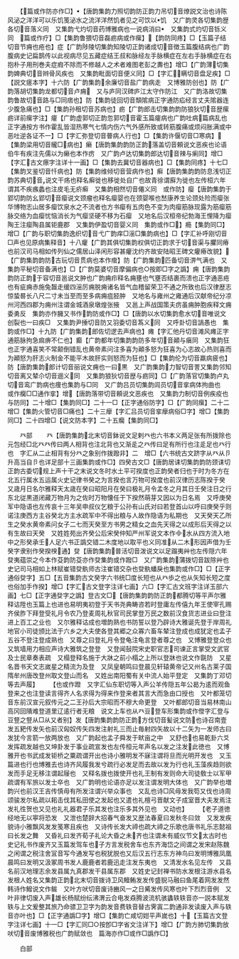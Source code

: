 <!-- { "loadSidebar": true } -->
　　【篇或作防亦作□】【唐韵集韵力照切韵防正韵力吊切音燎説文治也诗陈风泌之洋洋可以乐饥笺泌水之流洋洋然饥者见之可饮以饥　又广韵灵各切集韵歴各切音落义同　又集韵弋灼切音药博雅病也一说病消曰　又集韵式灼切音铄义同　篇或作疗】□【集韵鲁猥切音磊疬病或作瘰】【韵防同疼】□【玉篇子结切音节痈也疮也】症【广韵陟陵切集韵知陵切正韵诸成切音徴玉篇腹结病也广韵腹病史记扁鹊传以此视病尽见五藏症结王叔和脉经左手脉横症在左右手脉横症在右抱朴子用刑巻夫症瘕不除而不修越人之术者难图老彭之夀也】增□【广韵薄切集韵婢典切音辫骨风疾也　又集韵毗面切音便义同】□【字汇瞒切音盘足疾】□【説文瘥本字】十六防【广韵集韵余廉切音盐广韵病走　又博雅防创也】防【广韵落胡切集韵龙都切音卢痈　又与庐同汉碑庐江太守作防江　又广韵洛故切集韵鲁故切音路与□同痞也】防【集韵徒回切音頽隂病正字通防疝经言丈夫隂器连少腹急痛也】□【集韵孙租切音苏病也】疬【广韵郎击切集韵韵防狼狄切音歴瘰疬详前瘰字注】癨【广韵虚郭切正韵忽郭切音霍玉篇癨病也广韵吐病篇病乱也正字通按方书作霍乱皆湿热寒气七情内伤六气外感所致或转筋腹痛或烦闷胀满或中恶吐逆各证不一】□【字汇弥登切音瞢病人行也】□【集韵许偃切音□寒病】【集韵梁用切音贚□病也】癞【唐韵集韵韵防正韵落盖切音頼说文恶疾也论语伯牛有疾注先儒以为癞也本作疠　又广韵卢达切集韵郎达切音辣与瘌同】增□【字汇古文瘭字注详十一画】□【集韵去冀切音器病也】□【集韵同疼】十七□【集韵叉鉴切音忏病也】防【集韵维倾切音营病作也】癣【唐韵集韵韵防息浅切正韵苏典切音说文干疡也释名癣徙也移徙处自广也故青徐谓廯为徙也左传桓六年谓其不疾瘯蠡也注皮毛无疥癣　又集韵相然切音僊义同　或作防】瘿【唐韵集韵于郢切韵防幺郢切音瘿说文颈瘤也释名瘿婴也在颈婴喉也嵆康养生论颈处险而瘿张华博物志山居多瘿饮泉水之不流者也方书瘿有五肉色不变为肉瘿筋脉现露为筋瘿筋脉交络为血瘿忧恼消长为气瘿坚硬不移为石瘿　又地名后汉桓帝纪勃海王悝降为瘿陶王注瘿陶县属钜鹿郡　又集韵伊盈切音婴义同　集韵或作□】瘾【集韵同□】增□【广韵与职切集韵逸织切音弋广韵痒□滛□集韵病也】□【字汇补呼刚切音□声也见原病集释音】十八癯【广韵其俱切集韵权俱切正韵求于切音渠与臞同瘠也前汉司马相如传列仙之儒居山泽闲形容甚癯沈约齐故安陆昭王碑文癯瘠改貌】【广韵集韵韵防古玩切音贯病也本作痯】防【广韵集韵匹备切音淠气满也　又集韵平秘切音备满也】□【广韵莫婆切音摩偏病也○按即□字之譌】痈【唐韵集韵韵防正韵于容切音邕说文肿也广韵痈疖释名痈壅也气壅否结裹而溃也正字通恶疮也有疵痈赤施兔齧走缓四滛厉痈脱痈诸名皆气血稽留荣卫不通之所致也后汉律歴志惊蛰晷长八尺二寸未当至而至多病痈疽胫肿　又地名与雍州之雍通后汉献帝纪分凉州河西四郡为痈州注谓金城酒泉墩煌张掖　又邕上声战国策夫疠虽痈肿胞疾释文痈委勇反　集韵亦作臃又书作韵防或作□】□【唐韵以水切集韵愈水切音唯说文创裂也一曰疾□　又集韵尹捶切音防又羽委切音蒍义同　又呼卦切音諣愚也　集韵或作□】十九防【广韵集韵郎佐切逻去声病也】瘫【字汇他丹切音滩风瘫正字通筋脉拘急痲痹不仁也】癫【广韵都年切集韵韵防多年切音顚与瘨同　又集韵狂也正字通喜笑不常颠倒错乱也黄帝素问注多喜为顚多怒为狂喜为心志故心热则喜而为顚怒为肝志火制金不能平木故肝实则怒而为狂也】□【集韵伦为切音羸病疲也】防【唐韵集韵郎计切音丽说文痈也一曰黒　又广韵集韵力智切音詈又集韵邻知切音离又辇尒切音逦义同　又集韵狼狄切音歴与疬同】□【广韵落官切集韵卢丸切音鸾广韵病也痩也集韵与□同　又广韵吕员切集韵闾员切音挛病体拘曲也　或作癵□□通作挛】增【唐韵落带切音頼说文恶疾也　又集韵力制切音例疾疫也与防同】二十增□【集韵同□】二十一□【正字通俗防字】□【广韵同瘰】二十二增□【集韵火管切音□痛也】二十三癴【字汇吕员切音挛癴病俗□字】增□【集韵同□】二十四增□【说文防本字】二十五癵【集韵同□】

　　癶部
　　癶【唐韵集韵北末切音鉢说文足剌癶也六书本义两足张有所拨除也元包经□北癶癶传曰两人相背也注北背也又渐辵之癶传曰足有所行也注辵足也癶行也　字汇从二止相背有分癶之象别作拨蹳非】二　增□【六书统古文跻字从癶从卪升高当自卪也详足部十三画集韵或作□】四癸古文□【唐韵居诔切集韵韵防颈诔切正韵古委切规上声十干之末说文冬时水土平可揆度也正韵癸者归也于时为冬方在北五行属水五运属火史记律书癸之为言揆也言万物可揆度也前汉律历志陈揆于癸　又歳月日名尔雅释天太歳在癸曰昭阳月在癸曰极礼月令孟冬之月其日壬癸注日之行东北従黒道闭藏万物月为之佐时万物懐任于下揆然萌芽又因以为日名焉　又呼庚癸军中隐语也左传哀十三年吴申叔仪乞粮于公孙有山氏对曰若登首山以呼曰庚癸乎则诺注庚西方主谷癸北方主水疏军中不得出粮与人故作隐语为私期也　又天癸天乙所生之癸水黄帝素问女子二七而天癸至方书男之精女之血先天得之以成形后天得之以有生故曰天癸　又姓姓苑出齐癸公后宋癸仲知严州军说文本作水从四方流入地中之形癸承壬人足六书正譌交错二木度地以取平也义同准从二木形因声借为壬癸字隶别作癸揆楑通】癹【唐韵集韵普活切音泼说文以足蹋夷艸也左传隠六年癹夷蕴崇之今本作芟韵防芟亦作癹集韵或作蹳□　又广韵集韵蒲拨切音跋除艸也史记司马相如上林赋崔错癹骫师古注崔错交杂也癹骫蟠戾也集韵或作□】□【正字通俗癹字】五□【五音集韵古文癸字六书统□度长短也从癶歩之也从矢知长短之度也俗加手作揆】增□【字汇古文登字注详七画】六□【字汇古文班字注详玉部六画】七□【正字通癹字之譌】登古文□【唐韵集韵韵防正韵都腾切等平声尔雅释诂陞也玉篇上也进也易明夷初登于天书尧典畴咨若时登庸左传僖九年王使宰孔赐齐侯胙下拜登受礼月令农乃登麦周礼秋官司民掌登万民之数前汉食货志进业曰登注进上百工之业也　又尔雅释诂成也増韵熟也书防誓以登乃辟诗大雅诞先登于岸周礼地官小司徒颁比法于六乡之大夫使各登其郷之众寡六畜车辇注登成也成犹定也孟子五谷不登注登成熟也　又尊之曰登礼月令登龟注龟言登者尊之也　又博雅登登众也又筑墙用力相应声诗大雅筑之登登　又登闻鼔院宋史职官志司谏正言掌受文武官及士民章奏表疏　又榻登释名施于大牀之前小榻之上所以登牀也说文作毾防　又星名晋书天文志嵗星之精流为及登　又凤皇朝鸣曰登晨见轩辕黄帝记又州名古莱子国隋牟州唐改登州取文登山而名　又姓出南阳蜀有关中流人始平登定　又集韵丁邓切等去声履】
　　【也或作蹬　又字汇仙东职切等入声公羊传隠五年公曷为逺而观鱼登来之也注登读言得齐人名求得为得来作登来者其言大而急由口授也　又叶都笼切音东前汉宣元叙传元之二王孙后大宗昭而不穆大命更登　又叶都郎切音当易林南山高冈回隤难登道里辽逺行者无粮　说文上车也从癶豆登车形集韵或作僜字汇登与豆豋之豋从□从又者别】发【唐韵集韵韵防正韵方伐切音髪说文防也诗召南壹发五豝传发矢也前汉匈奴传矢四发注射礼三而止毎射四矢故以十二矢为一发师古曰发犹今言箭一放两放也　又广韵起也孟子舜发于畎亩之中　又舒也也易乾卦六爻发挥疏发越也又坤卦发于事业疏宣发也左传桓元年声名以发之注发此徳也　又博雅开也书武成发钜桥之粟疏谓开出也诗小雅明发不寐注谓将旦而光明开发也　又玉篇进也行也博雅去也诗齐风履我发兮疏行必发足而去故以发为行也礼玉藻疾趋则欲发而手足无移注谓起屦也　又释名拨也拨使开也礼王制有发则命大司徒敎士以军甲疏谓有军旅以发士卒也　又广韵明也论语亦足以发注谓发明大体也　又广韵举也増韵兴也前汉王吉传慎毋有所发注谓兴举众事也　又乱也诗□风毋发我笱又伐也诗周颂骏发尔私疏以耜击伐其私田使之发起也又遣也礼檀弓晋献文子成室晋大夫发焉注发礼徃贺也又见也礼礼器君子乐其发也注乐多其外见也　又动也】
　　【老子道徳经地无以寕将恐发　又泄也楚辞大招春气奋发又歴法春夏曰发秋冬曰敛　又发发疾貌诗小雅飘风发发笺寒且疾也　又诗传长发大禘也疏大禘之乐歌也唐书礼乐志懿祖曰长发之舞　又昏礼曰发齐荀子礼论大昏之未齐也注谓未有威仪节文太古时也史记礼书作废齐又玉篇发驾车也子方言发税舍车也东齐海岱之间谓之发宋赵陈魏之闲谓之税注舍冝音写今通发写也税犹脱也又后汉五行志东方神鸟曰发明博雅凤凰晨鸣曰发明又汲冢周书发人鹿鹿者若鹿迅走注发东夷也　又清发水名见左传　又县名前汉地理志余发县属九真郡发干县属东郡　又姓史记封禅书防水发根注游水县名发根人姓名又集韵正韵北末切音拨诗卫风鳣鲔发发传盛貎马融曰鱼尾着网发发然韩诗作鱍说文作鲅　又叶方吠切音废诗豳风一之日觱发传风寒也叶下烈烈音例　又叶非律切废入声雄长杨赋纷纭沸渭云合电发猋腾波流机骇蠭轶轶音亦一説本赋发轶与上文爰整其旅乃命骠卫卫字为韵发音费轶音替古霁寘二韵通非发读废入声与轶音亦叶也】□【正字通譌□字】增□【集韵亡咸切姏平声嵗也】十【玉篇古文登字注详七画】十一□【字汇同□○按卽□字省文注详下】增□【广韵方肺切集韵放吠切音废博雅税也广韵赋敛也　篇海亦作□或作□譌作□】

　　白部
